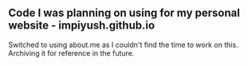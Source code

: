## Code I was planning on using for my personal website - impiyush.github.io

Switched to using about.me as I couldn't find the time to work on this. Archiving it for reference in the future.
